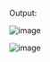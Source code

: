 Output:

![image](https://github.com/UbaydullohML/VS-Projects_BugsFix/assets/75980506/177d2b03-bb96-43d5-a9fc-3231cbecf785)


![image](https://github.com/UbaydullohML/VS-Projects_BugsFix/assets/75980506/bcdf5ea9-35ff-4f8b-8153-079e76be7400)
